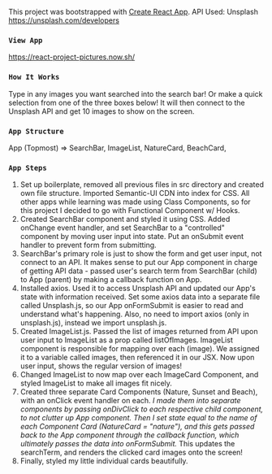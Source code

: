 This project was bootstrapped with [Create React App](https://github.com/facebook/create-react-app).
API Used: Unsplash https://unsplash.com/developers

### `View App`
https://react-project-pictures.now.sh/

### `How It Works`
Type in any images you want searched into the search bar! Or make a quick selection from one of the three boxes below! It will then connect to the Unsplash API and get 10 images to show on the screen.

### `App Structure`
App (Topmost) => SearchBar, ImageList, NatureCard, BeachCard, 

### `App Steps`
1) Set up boilerplate, removed all previous files in src directory and created own file structure. Imported Semantic-UI CDN into index for CSS. All other apps while learning was made using Class Components, so for this project I decided to go with Functional Component w/ Hooks.
2) Created SearchBar component and styled it using CSS. Added onChange event handler, and set SearchBar to a "controlled" component by moving user input into state. Put an onSubmit event handler to prevent form from submitting.
3) SearchBar's primary role is just to show the form and get user input, not connect to an API. It makes sense to put our App component in charge of getting API data - passed user's search term from SearchBar (child) to App (parent) by making a callback function on App.
4) Installed axios. Used it to access Unsplash API and updated our App's state with information received. Set some axios data into a separate file called Unsplash.js, so our App onFormSubmit is easier to read and understand what's happening. Also, no need to import axios (only in unsplash.js), instead we import unsplash.js.
5) Created ImageList.js. Passed the list of images returned from API upon user input to ImageList as a prop called listOfImages. ImageList component is responsible for mapping over each (image). We assigned it to a variable called images, then referenced it in our JSX. Now upon user input, shows the regular version of images!
6) Changed ImageList to now map over each ImageCard Component, and styled ImageList to make all images fit nicely.
7) Created three separate Card Components (Nature, Sunset and Beach), with an onClick event handler on each. <em>I made them into separate components by passing onDivClick to each respective child component, to not clutter up App component. Then I set state equal to the name of each Component Card (NatureCard = "nature"), and this gets passed back to the App component through the callback function, which ultimately passes the data into onFormSubmit.</em> This updates the searchTerm, and renders the clicked card images onto the screen!
8) Finally, styled my little individual cards beautifully.